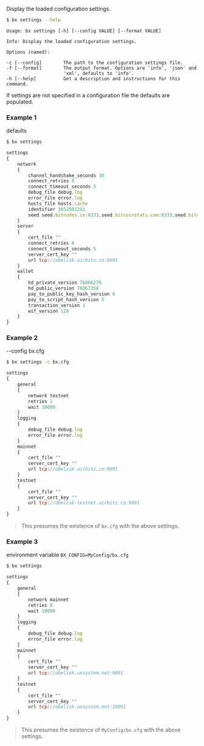 Display the loaded configuration settings.  
```sh
$ bx settings --help
```
```
Usage: bx settings [-h] [--config VALUE] [--format VALUE]                

Info: Display the loaded configuration settings.                         

Options (named):

-c [--config]        The path to the configuration settings file.        
-f [--format]        The output format. Options are 'info', 'json' and   
                     'xml', defaults to 'info'.                          
-h [--help]          Get a description and instructions for this command.
```
If settings are not specified in a configuration file the defaults are populated.
### Example 1
defaults
```sh
$ bx settings
```
```js
settings
{
    network
    {
        channel_handshake_seconds 30
        connect_retries 0
        connect_timeout_seconds 5
        debug_file debug.log
        error_file error.log
        hosts_file hosts.cache
        identifier 3652501241
        seed seed.bitnodes.io:8333,seed.bitcoinstats.com:8333,seed.bitcoin.sipa.be:8333,dnsseed.bluematt.me:8333,seed.bitcoin.jonasschnelli.ch:8333,dnsseed.bitcoin.dashjr.org:8333
    }
    server
    {
        cert_file ""
        connect_retries 0
        connect_timeout_seconds 5
        server_cert_key ""
        url tcp://obelisk.airbitz.co:9091
    }
    wallet
    {
        hd_private_version 76066276
        hd_public_version 76067358
        pay_to_public_key_hash_version 0
        pay_to_script_hash_version 5
        transaction_version 1
        wif_version 128
    }
}
```
### Example 2
--config bx.cfg
```sh
$ bx settings -c bx.cfg
```
```js
settings
{
    general
    {
        network testnet
        retries 1
        wait 10000
    }
    logging
    {
        debug_file debug.log
        error_file error.log
    }
    mainnet
    {
        cert_file ""
        server_cert_key ""
        url tcp://obelisk.airbitz.co:9091
    }
    testnet
    {
        cert_file ""
        server_cert_key ""
        url tcp://obelisk-testnet.airbitz.co:9091
    }
}
```

> This presumes the existence of `bx.cfg` with the above settings.

### Example 3
environment variable `BX_CONFIG=MyConfig/bx.cfg`
```sh
$ bx settings
```
```js
settings
{
    general
    {
        network mainnet
        retries 0
        wait 10000
    }
    logging
    {
        debug_file debug.log
        error_file error.log
    }
    mainnet
    {
        cert_file ""
        server_cert_key ""
        url tcp://obelisk.unsystem.net:9091
    }
    testnet
    {
        cert_file ""
        server_cert_key ""
        url tcp://obelisk.unsystem.net:10091
    }
}
```

> This presumes the existence of `MyConfig/bx.cfg` with the above settings.